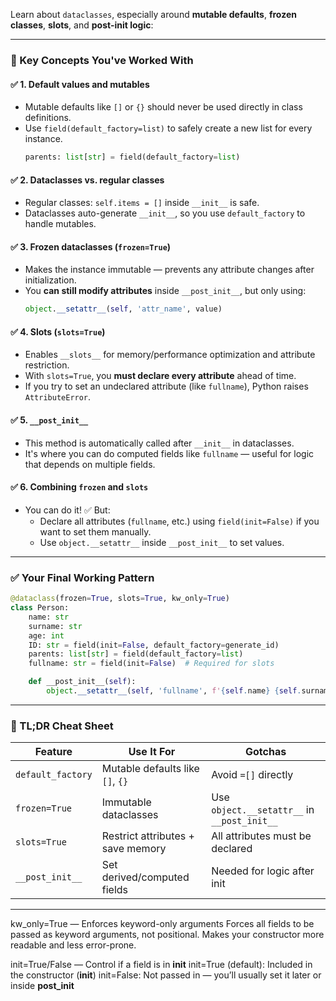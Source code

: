 Learn about `dataclasses`, especially around **mutable defaults**, **frozen classes**, **slots**, and **post-init logic**:

---

### 🧠 Key Concepts You've Worked With

#### ✅ 1. **Default values and mutables**
- Mutable defaults like `[]` or `{}` should never be used directly in class definitions.
- Use `field(default_factory=list)` to safely create a new list for every instance.
  ```python
  parents: list[str] = field(default_factory=list)
  ```

#### ✅ 2. **Dataclasses vs. regular classes**
- Regular classes: `self.items = []` inside `__init__` is safe.
- Dataclasses auto-generate `__init__`, so you use `default_factory` to handle mutables.

#### ✅ 3. **Frozen dataclasses (`frozen=True`)**
- Makes the instance immutable — prevents any attribute changes after initialization.
- You **can still modify attributes** inside `__post_init__`, but only using:
  ```python
  object.__setattr__(self, 'attr_name', value)
  ```

#### ✅ 4. **Slots (`slots=True`)**
- Enables `__slots__` for memory/performance optimization and attribute restriction.
- With `slots=True`, you **must declare every attribute** ahead of time.
- If you try to set an undeclared attribute (like `fullname`), Python raises `AttributeError`.

#### ✅ 5. **`__post_init__`**
- This method is automatically called after `__init__` in dataclasses.
- It's where you can do computed fields like `fullname` — useful for logic that depends on multiple fields.

#### ✅ 6. **Combining `frozen` and `slots`**
- You can do it! ✅ But:
  - Declare all attributes (`fullname`, etc.) using `field(init=False)` if you want to set them manually.
  - Use `object.__setattr__` inside `__post_init__` to set values.

---

### ✅ Your Final Working Pattern

```python
@dataclass(frozen=True, slots=True, kw_only=True)
class Person:
    name: str
    surname: str
    age: int
    ID: str = field(init=False, default_factory=generate_id)
    parents: list[str] = field(default_factory=list)
    fullname: str = field(init=False)  # Required for slots

    def __post_init__(self):
        object.__setattr__(self, 'fullname', f'{self.name} {self.surname}')
```

---

### 🏁 TL;DR Cheat Sheet

| Feature         | Use It For                           | Gotchas                             |
|----------------|--------------------------------------|-------------------------------------|
| `default_factory` | Mutable defaults like `[]`, `{}`     | Avoid `=[]` directly                |
| `frozen=True`   | Immutable dataclasses                | Use `object.__setattr__` in `__post_init__` |
| `slots=True`    | Restrict attributes + save memory    | All attributes must be declared     |
| `__post_init__` | Set derived/computed fields          | Needed for logic after init         |

---

kw_only=True — Enforces keyword-only arguments
Forces all fields to be passed as keyword arguments, not positional.
Makes your constructor more readable and less error-prone.

init=True/False — Control if a field is in __init__
init=True (default): Included in the constructor (__init__)
init=False: Not passed in — you’ll usually set it later or inside __post_init__
